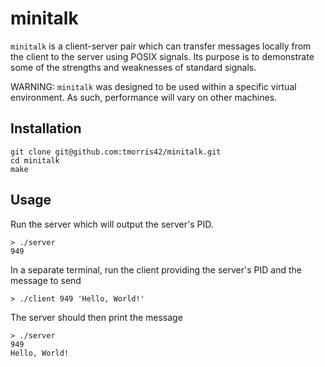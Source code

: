# minitalk

`minitalk` is a client-server pair which can transfer messages locally from the client to the server using POSIX signals. Its purpose is to demonstrate some of the strengths and weaknesses of standard signals.

WARNING: `minitalk` was designed to be used within a specific virtual environment. As such, performance will vary on other machines.

## Installation

```
git clone git@github.com:tmorris42/minitalk.git
cd minitalk
make
```

## Usage

Run the server which will output the server's PID.

```
> ./server
949
```

In a separate terminal, run the client providing the server's PID and the message to send
```
> ./client 949 'Hello, World!'
```

The server should then print the message

```
> ./server
949
Hello, World!
```
